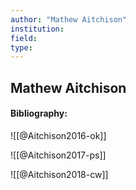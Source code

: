 ```yaml
---
author: "Mathew Aitchison"
institution:
field:
type:
---
```


## Mathew Aitchison
#### Bibliography:

![[@Aitchison2016-ok]]

![[@Aitchison2017-ps]]

![[@Aitchison2018-cw]]